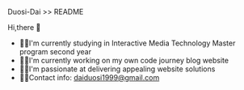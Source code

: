Duosi-Dai >> README

Hi,there 👋

- 👩‍🏫I'm currently studying in Interactive Media Technology Master program second year
- 👩‍🎨I'm currently working on my own code journey blog website 
- 👩‍🌾I'm passionate at delivering appealing website solutions
- 👩‍💻Contact info: daiduosi1999@gmail.com
